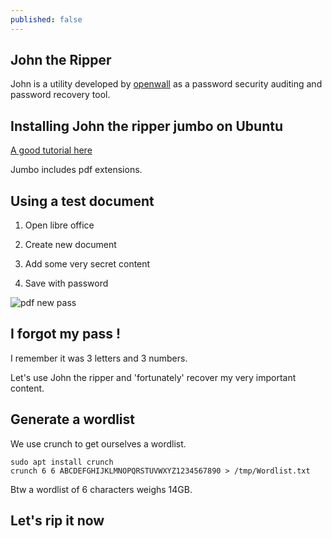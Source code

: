 ```yaml
---
published: false
---
```

## John the Ripper

John is a utility developed by [openwall](https://www.openwall.com/john/) as a password security auditing and password recovery tool.


## Installing John the ripper jumbo on Ubuntu
[A good tutorial here](https://linuxreference.wordpress.com/2019/06/07/howto-install-john-the-ripper-in-ubuntu-18-04/)

Jumbo includes pdf extensions.

## Using a test document
1. Open libre office

2. Create new document

3. Add some very secret content

4. Save with password

![pdf new pass](https://github.com/codarrenvelvindron/codarrenvelvindron.github.io/raw/master/images/pdf_save_password.png)

## I forgot my pass !
I remember it was 3 letters and 3 numbers.

Let's use John the ripper and 'fortunately' recover my very important content.

## Generate a wordlist
We use crunch to get ourselves a wordlist.

```
sudo apt install crunch
crunch 6 6 ABCDEFGHIJKLMNOPQRSTUVWXYZ1234567890 > /tmp/Wordlist.txt
```
Btw a wordlist of 6 characters weighs 14GB.

## Let's rip it now